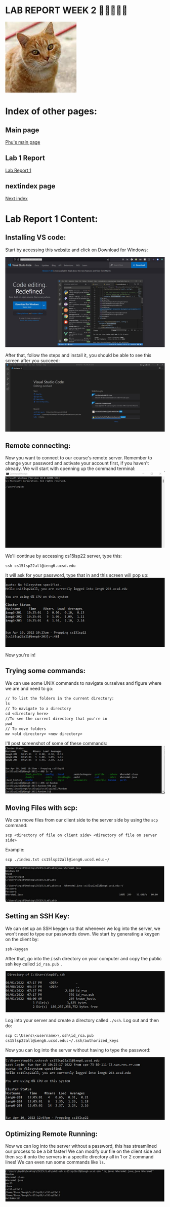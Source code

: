 # LAB REPORT WEEK 2 🚨🚨🚨🚨🚨

![Doggo](../Pictures/cat.jpg/)
# Index of other pages:
## Main page
[Phu's main page](https://pntsoi.github.io/cse15l-lab-reports/)

##  Lab 1 Report

[Lab Report 1](./lab-report-1-week-2.md)

## nextindex page
[Next index](../nextindex.md)


# Lab Report 1 Content:

## Installing VS code:
Start by accessing this [website](https://code.visualstudio.com/) and click on Download for Windows:

![VS code webpage](../Pictures/VS-code-webpage.jpg)

After that, follow the steps and install it, you should be able to see this screen after you succeed:
![Installed VS code](../Pictures/VS-code-installed.jpg)


## Remote connecting:
Now you want to connect to our course's remote server. Remember to change your password and activate your account first, if you haven't already. We will start with openning up the command terminal:
![terminal](../Pictures/empty-terminal.jpg)

We'll continue by accessing cs15lsp22 server, type this:
```
ssh cs15lsp22all@ieng6.ucsd.edu
```
It will ask for your password, type that in and this screen will pop up:
![ssh-cs15l.jpg](../Pictures/ssh-cs15l.jpg)

Now you're in!

## Trying some commands:

We can use some UNIX commands to navigate ourselves and figure where we  are and need to go:

```
// To list the folders in the current directory:
ls 
// To navigate to a directory
cd <directory here>
//To see the current directory that you're in 
pwd
// To move folders
mv <old directory> <new directory>
```

I'll post screenshot of some of these commands:
![commands](../Pictures/commands.jpg)

## Moving Files with scp:
We can move files from our client side to the server side by using the ``` scp ``` command:
```
scp <directory of file on client side> <directory of file on server side>
```
Example:
```
scp ./index.txt cs15lsp22all@ieng6.ucsd.edu:~/
```

![SCP](../Pictures/scp.jpg)

## Setting an SSH Key:
We can set up an SSH keygen so that whenever we log into the server, we won't need to type our passwords down.
We start by generating a keygen on the client by:
```
ssh-keygen
```

After that, go into the /.ssh directory on your computer and copy the public ssh key called ```id_rsa.pub ```. 

![ssh-client](../Pictures/ssh-client.jpg)

Log into your server and create a directory called ```./ssh```. 
Log out and then do:
```
scp C:\Users\<username>\.ssh\id_rsa.pub cs15lsp22all@ieng6.ucsd.edu:~/.ssh/authorized_keys
```

Now you can log into the server without having to type the password:

![No password](../Pictures/no_password.jpg)

## Optimizing Remote Running:
Now we can log into the server without a password, this has streamlined our process to be a bit faster!
We can modify our file on the client side and then ```scp``` it onto the servers in a specific directory all in 1 or 2 command lines! We can even run some commands like ```ls```.

![streamlined](../Pictures/streamline.jpg)




